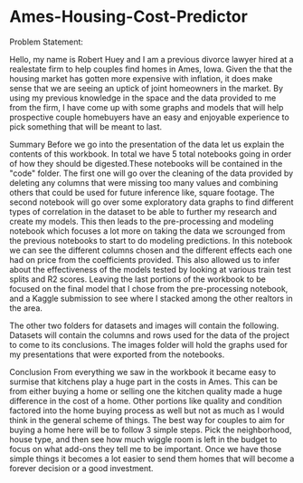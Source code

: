 # Ames-Housing-Cost-Predictor

Problem Statement:

Hello, my name is Robert Huey and I am a previous divorce lawyer hired at a realestate firm to help couples find homes in Ames, Iowa. Given the that the housing market has gotten more expensive with inflation, it does make sense that we are seeing an uptick of joint homeowners in the market. By using my previous knowledge in the space and the data provided to me from the firm, I have come up with some graphs and models that will help prospective couple homebuyers have an easy and enjoyable experience to pick something that will be meant to last.

Summary
Before we go into the presentation of the data let us explain the contents of this workbook. In total we have 5 total notebooks going in order of how they should be digested.These notebooks will be contained in the "code" folder. The first one will go over the cleaning of the data provided by deleting any columns that were missing too many values and combining others that could be used for future inference like, square footage. The second notebook will go over some exploratory data graphs to find different types of correlation in the dataset to be able to further my research and create my models. This then leads to the pre-processing and modeling notebook which focuses a lot more on taking the data we scrounged from the previous notebooks to start to do modeling predictions. In this notebook we can see the different columns chosen and the different effects each one had on price from the coefficients provided. This also allowed us to infer about the effectiveness of the models tested by looking at various train test splits and R2 scores. Leaving the last portions of the workbook to be focused on the final model that I chose from the pre-processing notebook, and a Kaggle submission to see where I stacked among the other realtors in the area.

The other two folders for datasets and images will contain the following. Datasets will contain the columns and rows used for the data of the project to come to its conclusions. The images folder will hold the graphs used for my presentations that were exported from the notebooks.

Conclusion
From everything we saw in the workbook it became easy to surmise that kitchens play a huge part in the costs in Ames. This can be from either buying a home or selling one the kitchen quality made a huge difference in the cost of a home. Other portions like quality and condition factored into the home buying process as well but not as much as I would think in the general scheme of things. The best way for couples to aim for buying a home here will be to follow 3 simple steps. Pick the neighborhood, house type, and then see how much wiggle room is left in the budget to focus on what add-ons they tell me to be important. Once we have those simple things it becomes a lot easier to send them homes that will become a forever decision or a good investment.
